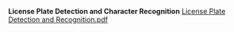 ****License Plate Detection and Character Recognition****
[License Plate Detection and Recognition.pdf](https://github.com/milepelivanov/LicensePlateRecognition/files/14106071/License.Plate.Detection.and.Recognition.pdf)
